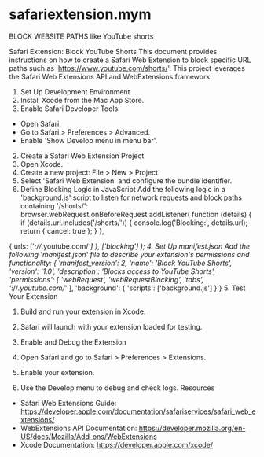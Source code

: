 # safariextension.mym
BLOCK WEBSITE PATHS like YouTube shorts




Safari Extension: Block YouTube Shorts
This document provides instructions on how to create a Safari Web Extension to block specific URL
paths such as 'https://www.youtube.com/shorts/'. This project leverages the Safari Web Extensions
API and WebExtensions framework.
1. Set Up Development Environment
1. Install Xcode from the Mac App Store.
2. Enable Safari Developer Tools:
- Open Safari.
- Go to Safari > Preferences > Advanced.
- Enable 'Show Develop menu in menu bar'.
2. Create a Safari Web Extension Project
1. Open Xcode.
2. Create a new project: File > New > Project.
3. Select 'Safari Web Extension' and configure the bundle identifier.
3. Define Blocking Logic in JavaScript
Add the following logic in a 'background.js' script to listen for network requests and block paths
containing '/shorts/':
browser.webRequest.onBeforeRequest.addListener(
  function (details) {
    if (details.url.includes('/shorts/')) {
      console.log('Blocking:', details.url);
      return { cancel: true };
}
},

{ urls: ['*://*.youtube.com/*'] },
  ['blocking']
);
4. Set Up manifest.json
Add the following 'manifest.json' file to describe your extension's permissions and functionality:
{
'manifest_version': 2,
'name': 'Block YouTube Shorts',
'version': '1.0',
'description': 'Blocks access to YouTube Shorts',
'permissions': [
  'webRequest',
  'webRequestBlocking',
'tabs',
  '*://*.youtube.com/*'
],
'background': {
  'scripts': ['background.js']
}
}
5. Test Your Extension
1. Build and run your extension in Xcode.
2. Safari will launch with your extension loaded for testing.
6. Enable and Debug the Extension
1. Open Safari and go to Safari > Preferences > Extensions.

2. Enable your extension.
3. Use the Develop menu to debug and check logs.
Resources
- Safari Web Extensions Guide:
https://developer.apple.com/documentation/safariservices/safari_web_extensions/
- WebExtensions API Documentation:
https://developer.mozilla.org/en-US/docs/Mozilla/Add-ons/WebExtensions
- Xcode Documentation: https://developer.apple.com/xcode/
